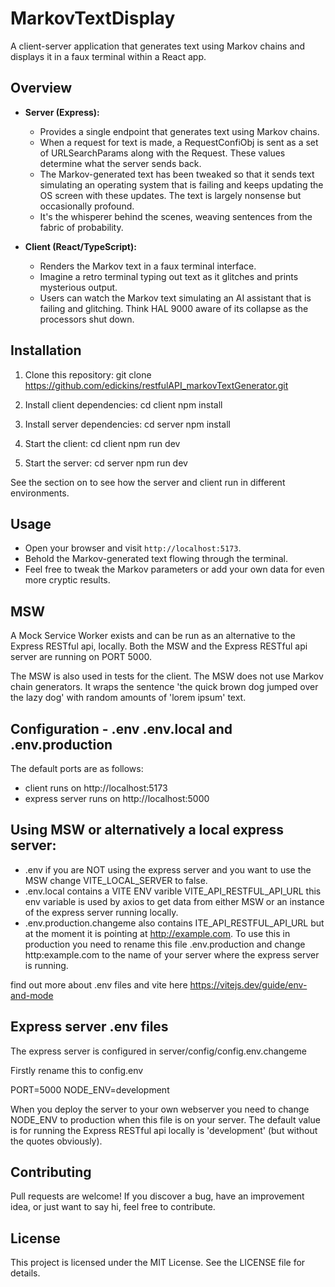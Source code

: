 # MarkovTextDisplay

A client-server application that generates text using Markov chains and displays it in a faux terminal within a React app.

## Overview

- **Server (Express):**

  - Provides a single endpoint that generates text using Markov chains.
  - When a request for text is made, a RequestConfiObj is sent as a set of URLSearchParams along with the Request. These values determine what the server sends back.
  - The Markov-generated text has been tweaked so that it sends text simulating an operating system that is failing and keeps updating the OS screen with these updates. The text is largely nonsense but occasionally profound.
  - It's the whisperer behind the scenes, weaving sentences from the fabric of probability.

- **Client (React/TypeScript):**
  - Renders the Markov text in a faux terminal interface.
  - Imagine a retro terminal typing out text as it glitches and prints mysterious output.
  - Users can watch the Markov text simulating an AI assistant that is failing and glitching. Think HAL 9000 aware of its collapse as the processors shut down.

## Installation

1. Clone this repository:
   git clone https://github.com/edickins/restfulAPI_markovTextGenerator.git

2. Install client dependencies:
   cd client
   npm install

3. Install server dependencies:
   cd server
   npm install

4. Start the client:
   cd client
   npm run dev

5. Start the server:
   cd server
   npm run dev

See the section on <configuration> to see how the server and client run in different environments.

## Usage

- Open your browser and visit `http://localhost:5173`.
- Behold the Markov-generated text flowing through the terminal.
- Feel free to tweak the Markov parameters or add your own data for even more cryptic results.

## MSW

A Mock Service Worker exists and can be run as an alternative to the Express RESTful api, locally. Both the MSW and the Express RESTful api server are running on PORT 5000.

The MSW is also used in tests for the client.
The MSW does not use Markov chain generators. It wraps the sentence 'the quick brown dog jumped over the lazy dog' with random amounts of 'lorem ipsum' text.

## Configuration - .env .env.local and .env.production

The default ports are as follows:

- client runs on http://localhost:5173
- express server runs on http://localhost:5000

## Using MSW or alternatively a local express server:

- .env if you are NOT using the express server and you want to use the MSW change VITE_LOCAL_SERVER to false.
- .env.local contains a VITE ENV varible VITE_API_RESTFUL_API_URL
  this env variable is used by axios to get data from either MSW or an instance of the express server running locally.
- .env.production.changeme also contains ITE_API_RESTFUL_API_URL but at the moment it is pointing at http://example.com. To use this in production you need to rename this file .env.production and change http:example.com to the name of your server where the express server is running.

find out more about .env files and vite here https://vitejs.dev/guide/env-and-mode

## Express server .env files

The express server is configured in server/config/config.env.changeme

Firstly rename this to config.env

PORT=5000
NODE_ENV=development

When you deploy the server to your own webserver you need to change NODE_ENV to production when this file is on your server. The default value is for running the Express RESTful api locally is 'development' (but without the quotes obviously).

## Contributing

Pull requests are welcome! If you discover a bug, have an improvement idea, or just want to say hi, feel free to contribute.

## License

This project is licensed under the MIT License. See the LICENSE file for details.
